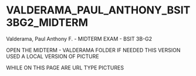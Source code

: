 # VALDERAMA_PAUL_ANTHONY_BSIT3BG2_MIDTERM
Valderama, Paul Anthony F. - MIDTERM EXAM - BSIT 3B-G2

OPEN THE MIDTERM - VALDERAMA FOLDER IF NEEDED
THIS VERSION USED A LOCAL VERSION OF PICTURE

WHILE ON THIS PAGE ARE URL TYPE PICTURES
